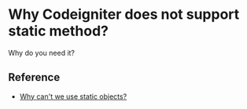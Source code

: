 # Why Codeigniter does not support static method?

Why do you need it?

## Reference

* [Why can't we use static objects?](http://forum.codeigniter.com/thread-62346.html)
